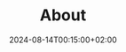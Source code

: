 ---
title: "About"
date: 2024-08-14T00:15:00+02:00
heading : "Laura Wang Qiu"
description : "Hi! I'm passionate about creating interactive experiences and visual storytelling."
expertise_title: "Expertise"
expertise_sectors: ["Software Development in C++ and C#", "Videogame Development in Unity", "3D Animation"]
---